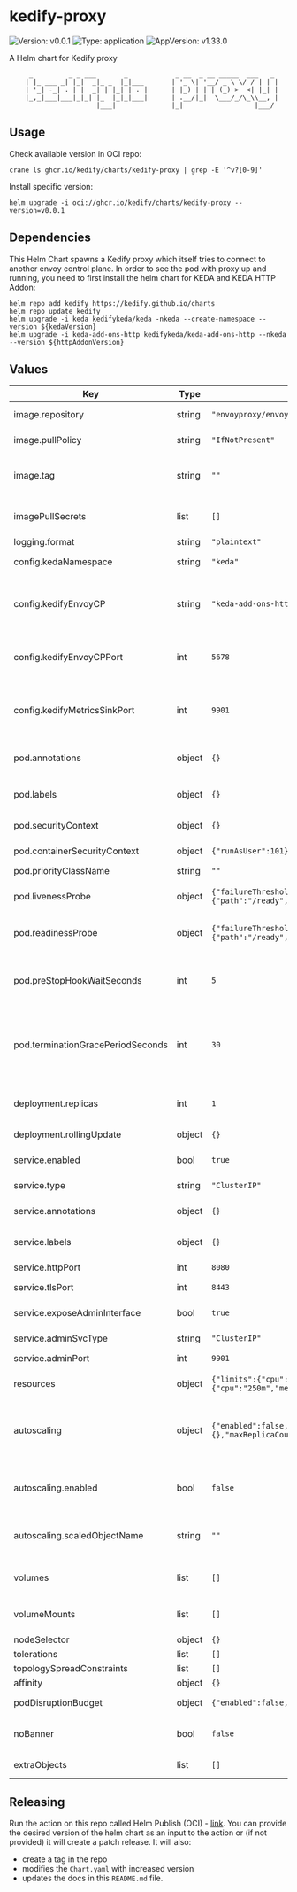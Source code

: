 # kedify-proxy

![Version: v0.0.1](https://img.shields.io/badge/Version-v0.0.1-informational?style=flat-square) ![Type: application](https://img.shields.io/badge/Type-application-informational?style=flat-square) ![AppVersion: v1.33.0](https://img.shields.io/badge/AppVersion-v1.33.0-informational?style=flat-square)

A Helm chart for Kedify proxy

```
     _         _ _ ___       _            _ __  _ __ _____  ___   _
    | |_ ___ _| |_|  _|_ _  |_|___       | '_ \| '__/ _ \ \/ / | | |
    | '_| -_| . | |  _| | |_| | . |      | |_) | | | (_) >  <| |_| |
    |_,_|___|___|_|_| |_  |_|_|___|      | .__/|_|  \___/_/\_\\__, |
                      |___|              |_|                  |___/
```

## Usage

Check available version in OCI repo:
```
crane ls ghcr.io/kedify/charts/kedify-proxy | grep -E '^v?[0-9]'
```

Install specific version:
```
helm upgrade -i oci://ghcr.io/kedify/charts/kedify-proxy --version=v0.0.1
```

## Dependencies

This Helm Chart spawns a Kedify proxy which itself tries to connect to another envoy control plane. In order to see the pod with proxy up and running,
you need to first install the helm chart for KEDA and KEDA HTTP Addon:

```
helm repo add kedify https://kedify.github.io/charts
helm repo update kedify
helm upgrade -i keda kedifykeda/keda -nkeda --create-namespace --version ${kedaVersion}
helm upgrade -i keda-add-ons-http kedifykeda/keda-add-ons-http --nkeda --version ${httpAddonVersion}
```

## Values

| Key | Type | Default | Description |
|-----|------|---------|-------------|
| image.repository | string | `"envoyproxy/envoy"` | Image to use for the Deployment |
| image.pullPolicy | string | `"IfNotPresent"` | Image pull policy, consult [docs](https://kubernetes.io/docs/concepts/containers/images/#image-pull-policy) |
| image.tag | string | `""` | Image version to use for the Deployment, if not specified, it defaults to `.Chart.AppVersion` |
| imagePullSecrets | list | `[]` | Required for private image registries, consult [docs](https://kubernetes.io/docs/tasks/configure-pod-container/pull-image-private-registry/) |
| logging.format | string | `"plaintext"` | Use: `plaintext` or `json` |
| config.kedaNamespace | string | `"keda"` | namespace where Kedify HTTP addon is deployed |
| config.kedifyEnvoyCP | string | `"keda-add-ons-http-interceptor-kedify-proxy-metric-sink"` | service name of Kedify interceptor that serves as a control plane for configuration xDS and metrics |
| config.kedifyEnvoyCPPort | int | `5678` | port on kedify interceptor (`.config.kedifyEnvoyCP` host) from which the xDS config should be pulled |
| config.kedifyMetricsSinkPort | int | `9901` | port on kedify interceptor (`.config.kedifyEnvoyCP` host) where metrics from envoy data planes will be sent |
| pod.annotations | object | `{}` | custom annotations that should be added to the Kedify proxy pod |
| pod.labels | object | `{}` | custom labels that should be added to the Kedify proxy pod |
| pod.securityContext | object | `{}` | pod-lvl securityContext [docs](https://kubernetes.io/docs/tasks/configure-pod-container/security-context/) |
| pod.containerSecurityContext | object | `{"runAsUser":101}` | container-lvl securityContext [docs](https://kubernetes.io/docs/tasks/configure-pod-container/security-context/) |
| pod.priorityClassName | string | `""` | [docs](https://kubernetes.io/docs/concepts/scheduling-eviction/pod-priority-preemption/) |
| pod.livenessProbe | object | `{"failureThreshold":3,"httpGet":{"path":"/ready","port":"admin"},"initialDelaySeconds":1,"periodSeconds":1}` | custom timeouts and thresholds for liveness probe |
| pod.readinessProbe | object | `{"failureThreshold":2,"httpGet":{"path":"/ready","port":"admin"},"initialDelaySeconds":1,"periodSeconds":1}` | custom timeouts and thresholds for readiness probe |
| pod.preStopHookWaitSeconds | int | `5` | custom timeout for graceful shutdown, should be larger than: readiness probe threshold * period |
| pod.terminationGracePeriodSeconds | int | `30` | custom timeout for pod termination, should be larger than: preStopHookWaitSeconds + (readiness probe threshold * period) |
| deployment.replicas | int | `1` | Fixed amount of replicas for the deployment. Use either `.autoscaling` section or this field. |
| deployment.rollingUpdate | object | `{}` | [docs](https://kubernetes.io/docs/tutorials/kubernetes-basics/update/update-intro/) |
| service.enabled | bool | `true` | Should the services be rendered with the helm chart? |
| service.type | string | `"ClusterIP"` | [docs](https://kubernetes.io/docs/concepts/services-networking/service/#publishing-services-service-types) |
| service.annotations | object | `{}` | custom annotations that should be added to both services |
| service.labels | object | `{}` | custom labels that should be added to both services |
| service.httpPort | int | `8080` | port for plain text HTTP traffic |
| service.tlsPort | int | `8443` | port for TLS HTTP traffic |
| service.exposeAdminInterface | bool | `true` | Should the admin service be also rendered with the helm chart? |
| service.adminSvcType | string | `"ClusterIP"` | [docs](https://kubernetes.io/docs/concepts/services-networking/service/#publishing-services-service-types) |
| service.adminPort | int | `9901` | port for admin interface of envoy |
| resources | object | `{"limits":{"cpu":"500m","memory":"256Mi"},"requests":{"cpu":"250m","memory":"128Mi"}}` | resource definitions for envoy container, see [docs](https://kubernetes.io/docs/concepts/configuration/manage-resources-containers/) |
| autoscaling | object | `{"enabled":false,"horizontalPodAutoscalerConfig":{},"maxReplicaCount":3,"minReplicaCount":1,"scaledObjectName":""}` | mutually exclusive with `.deployment.replicas` configure the `.resources` appropriately, because the SO uses cpu and memory scalers |
| autoscaling.enabled | bool | `false` | Should the KEDA's `ScaledObject` be also rendered with the helm chart? |
| autoscaling.scaledObjectName | string | `""` | Name of the `ScaledObject` custom resource. If empty, release name is used. |
| volumes | list | `[]` | Additional volumes on the output Deployment definition. |
| volumeMounts | list | `[]` | Additional volumeMounts on the output Deployment definition. |
| nodeSelector | object | `{}` | [details](https://kubernetes.io/docs/concepts/scheduling-eviction/assign-pod-node/#nodeselector) |
| tolerations | list | `[]` | [details](https://kubernetes.io/docs/concepts/scheduling-eviction/taint-and-toleration/) |
| topologySpreadConstraints | list | `[]` | [details](https://kubernetes.io/docs/concepts/scheduling-eviction/topology-spread-constraints/) |
| affinity | object | `{}` | [details](https://kubernetes.io/docs/concepts/scheduling-eviction/assign-pod-node/#affinity-and-anti-affinity) |
| podDisruptionBudget | object | `{"enabled":false,"spec":{}}` | [details](https://kubernetes.io/docs/tasks/run-application/configure-pdb/) (not rendered by default) |
| noBanner | bool | `false` | should the ascii logo be printed when this helm chart is installed |
| extraObjects | list | `[]` | Array of extra K8s manifests to deploy |

## Releasing

Run the action on this repo called Helm Publish (OCI) - [link](https://github.com/kedify/charts/actions/workflows/gh-release-oci-chart.yml).
You can provide the desired version of the helm chart as an input to the action or (if not provided) it will create a patch release.
It will also:
- create a tag in the repo
- modifies the `Chart.yaml` with increased version
- updates the docs in this `README.md` file.
